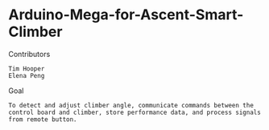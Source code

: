 # Arduino-Mega-for-Ascent-Smart-Climber

Contributors
```
Tim Hooper
Elena Peng
```
Goal
```
To detect and adjust climber angle, communicate commands between the control board and climber, store performance data, and process signals from remote button.
```
